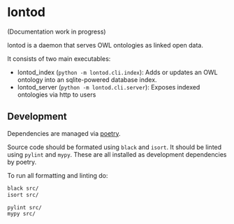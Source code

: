 # lontod

(Documentation work in progress)

lontod is a daemon that serves OWL ontologies as linked open data.

It consists of two main executables:

- lontod_index (`python -m lontod.cli.index`): Adds or updates an OWL ontology into an sqlite-powered database index. 
- lontod_server (`python -m lontod.cli.server`): Exposes indexed ontologies via http to users

## Development

Dependencies are managed via [poetry](https://python-poetry.org). 

Source code should be formated using `black` and `isort`. 
It should be linted using `pylint` and `mypy`.
These are all installed as development dependencies by poetry.

To run all formatting and linting do:

```bash
black src/
isort src/

pylint src/
mypy src/
```